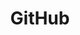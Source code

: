 ---
title: GitHub
direct_url: https://github.com/caleb531
description: The happy home for all of my open-source code
---